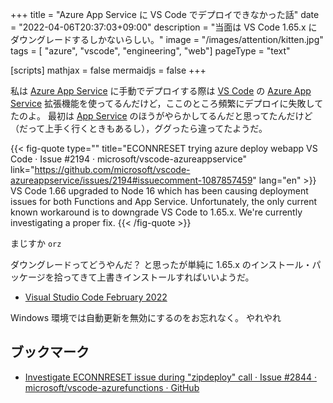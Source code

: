 +++
title = "Azure App Service に VS Code でデプロイできなかった話"
date =  "2022-04-06T20:37:03+09:00"
description = "当面は VS Code 1.65.x にダウングレードするしかないらしい。"
image = "/images/attention/kitten.jpg"
tags = [ "azure", "vscode", "engineering", "web"]
pageType = "text"

[scripts]
  mathjax = false
  mermaidjs = false
+++

私は [Azure App Service][App Service] に手動でデプロイする際は [VS Code] の [Azure App Service] 拡張機能を使ってるんだけど，ここのところ頻繁にデプロイに失敗してたのよ。
最初は [App Service] のほうがやらかしてるんだと思ってたんだけど（だって上手く行くときもあるし），ググったら違ってたようだ。

{{< fig-quote type="" title="ECONNRESET trying azure deploy webapp VS Code · Issue #2194 · microsoft/vscode-azureappservice" link="https://github.com/microsoft/vscode-azureappservice/issues/2194#issuecomment-1087857459" lang="en" >}}
VS Code 1.66 upgraded to Node 16 which has been causing deployment issues for both Functions and App Service. Unfortunately, the only current known workaround is to downgrade VS Code to 1.65.x. We're currently investigating a proper fix.
{{< /fig-quote >}}

まじすか `orz`

ダウングレードってどうやんだ？ と思ったが単純に 1.65.x のインストール・パッケージを拾ってきて上書きインストールすればいいようだ。

- [Visual Studio Code February 2022](https://code.visualstudio.com/updates/v1_65)

Windows 環境では自動更新を無効にするのをお忘れなく。
やれやれ

## ブックマーク

- [Investigate ECONNRESET issue during "zipdeploy" call · Issue #2844 · microsoft/vscode-azurefunctions · GitHub](https://github.com/microsoft/vscode-azurefunctions/issues/2844)

[App Service]: https://azure.microsoft.com/en-us/services/app-service/ "App Service — Build & Host Web Apps | Microsoft Azure"
[VS Code]: https://code.visualstudio.com/ "Visual Studio Code - Code Editing. Redefined"
[Azure App Service]: https://marketplace.visualstudio.com/items?itemName=ms-azuretools.vscode-azureappservice "Azure App Service - Visual Studio Marketplace"
<!-- eof -->

